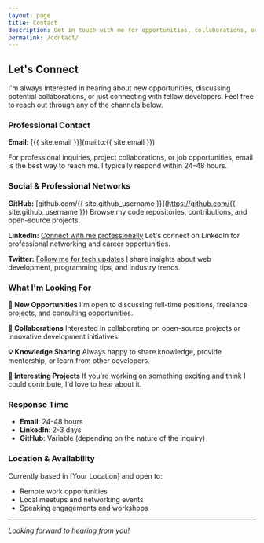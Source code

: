```yaml
---
layout: page
title: Contact
description: Get in touch with me for opportunities, collaborations, or just to say hello.
permalink: /contact/
---
```


## Let's Connect

I'm always interested in hearing about new opportunities, discussing potential collaborations, or just connecting with fellow developers. Feel free to reach out through any of the channels below.

### Professional Contact

**Email:** [{{ site.email }}](mailto:{{ site.email }})

For professional inquiries, project collaborations, or job opportunities, email is the best way to reach me. I typically respond within 24-48 hours.

### Social & Professional Networks

**GitHub:** [github.com/{{ site.github_username }}](https://github.com/{{ site.github_username }})
Browse my code repositories, contributions, and open-source projects.

**LinkedIn:** [Connect with me professionally](www.linkedin.com/in/rodrigue-edo-858a0267)
Let's connect on LinkedIn for professional networking and career opportunities.

**Twitter:** [Follow me for tech updates](#)
I share insights about web development, programming tips, and industry trends.

### What I'm Looking For

**🚀 New Opportunities**
I'm open to discussing full-time positions, freelance projects, and consulting opportunities.

**🤝 Collaborations**
Interested in collaborating on open-source projects or innovative development initiatives.

**💡 Knowledge Sharing**
Always happy to share knowledge, provide mentorship, or learn from other developers.

**🎯 Interesting Projects**
If you're working on something exciting and think I could contribute, I'd love to hear about it.

### Response Time

- **Email**: 24-48 hours
- **LinkedIn**: 2-3 days
- **GitHub**: Variable (depending on the nature of the inquiry)

### Location & Availability

Currently based in [Your Location] and open to:
- Remote work opportunities
- Local meetups and networking events
- Speaking engagements and workshops

---

*Looking forward to hearing from you!*